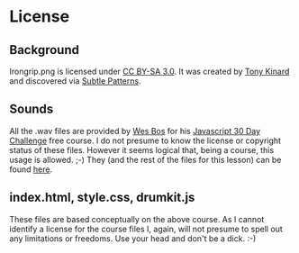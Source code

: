# License

## Background
Irongrip.png is licensed under [CC BY-SA 3.0](https://creativecommons.org/licenses/by-sa/3.0/).  It was created by [Tony Kinard](http://tonykinard.net/) and discovered via [Subtle Patterns](https://www.toptal.com/designers/subtlepatterns/?s=irongrip).

## Sounds
All the .wav files are provided by [Wes Bos](http://wesbos.com/) for his [Javascript 30 Day Challenge](https://javascript30.com/) free course.  I do not presume to know the license or copyright status of these files.  However it seems logical that, being a course, this usage is allowed.  ;-)  They \(and the rest of the files for this lesson\) can be found [here](https://github.com/wesbos/JavaScript30/tree/master/01%20-%20JavaScript%20Drum%20Kit).

## index.html, style.css, drumkit.js
These files are based conceptually on the above course.  As I cannot identify a license for the course files I, again, will not presume to spell out any limitations or freedoms.  Use your head and don't be a dick. :-)